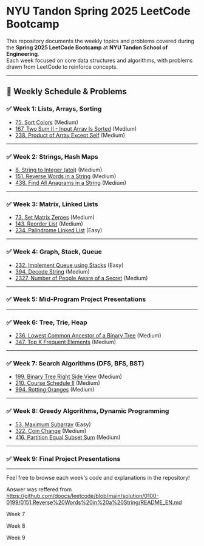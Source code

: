 
# NYU Tandon Spring 2025 LeetCode Bootcamp

This repository documents the weekly topics and problems covered during the **Spring 2025 LeetCode Bootcamp** at **NYU Tandon School of Engineering**.  
Each week focused on core data structures and algorithms, with problems drawn from LeetCode to reinforce concepts.

---

## 📆 Weekly Schedule & Problems

### ✅ Week 1: Lists, Arrays, Sorting
- [75. Sort Colors](https://leetcode.com/problems/sort-colors/) (Medium)
- [167. Two Sum II - Input Array Is Sorted](https://leetcode.com/problems/two-sum-ii-input-array-is-sorted/) (Medium)
- [238. Product of Array Except Self](https://leetcode.com/problems/product-of-array-except-self/) (Medium)

---

### ✅ Week 2: Strings, Hash Maps
- [8. String to Integer (atoi)](https://leetcode.com/problems/string-to-integer-atoi/) (Medium)
- [151. Reverse Words in a String](https://leetcode.com/problems/reverse-words-in-a-string/) (Medium)
- [438. Find All Anagrams in a String](https://leetcode.com/problems/find-all-anagrams-in-a-string/) (Medium)

---

### ✅ Week 3: Matrix, Linked Lists
- [73. Set Matrix Zeroes](https://leetcode.com/problems/set-matrix-zeroes/) (Medium)
- [143. Reorder List](https://leetcode.com/problems/reorder-list/) (Medium)
- [234. Palindrome Linked List](https://leetcode.com/problems/palindrome-linked-list/) (Easy)

---

### ✅ Week 4: Graph, Stack, Queue
- [232. Implement Queue using Stacks](https://leetcode.com/problems/implement-queue-using-stacks/) (Easy)
- [394. Decode String](https://leetcode.com/problems/decode-string/) (Medium)
- [2327. Number of People Aware of a Secret](https://leetcode.com/problems/number-of-people-aware-of-a-secret/) (Medium)

---

### ✅ Week 5: Mid-Program Project Presentations

---

### ✅ Week 6: Tree, Trie, Heap
- [236. Lowest Common Ancestor of a Binary Tree](https://leetcode.com/problems/lowest-common-ancestor-of-a-binary-tree/) (Medium)
- [347. Top K Frequent Elements](https://leetcode.com/problems/top-k-frequent-elements/) (Medium)

---

### ✅ Week 7: Search Algorithms (DFS, BFS, BST)
- [199. Binary Tree Right Side View](https://leetcode.com/problems/binary-tree-right-side-view/) (Medium)
- [210. Course Schedule II](https://leetcode.com/problems/course-schedule-ii/) (Medium)
- [994. Rotting Oranges](https://leetcode.com/problems/rotting-oranges/) (Medium)

---

### ✅ Week 8: Greedy Algorithms, Dynamic Programming
- [53. Maximum Subarray](https://leetcode.com/problems/maximum-subarray/) (Easy)
- [322. Coin Change](https://leetcode.com/problems/coin-change/) (Medium)
- [416. Partition Equal Subset Sum](https://leetcode.com/problems/partition-equal-subset-sum/) (Medium)

---

### ✅ Week 9: Final Project Presentations

---

Feel free to browse each week's code and explanations in the repository!

Answer was reffered from
https://github.com/doocs/leetcode/blob/main/solution/0100-0199/0151.Reverse%20Words%20in%20a%20String/README_EN.md


Week 7



Week 8


Week 9
